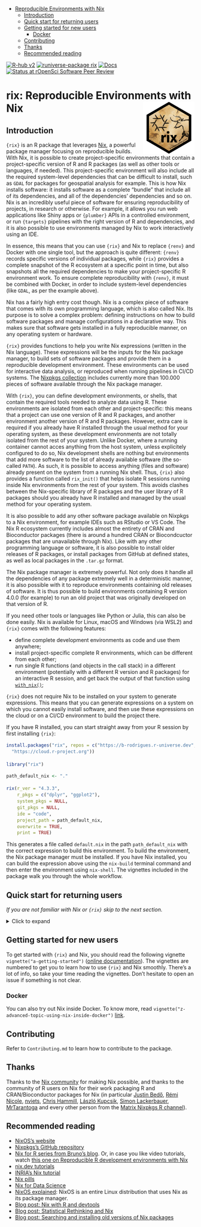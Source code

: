 
- [Reproducible Environments with
  Nix](#reproducible-environments-with-nix)
  - [Introduction](#introduction)
  - [Quick start for returning users](#quick-start-for-returning-users)
  - [Getting started for new users](#getting-started-for-new-users)
    - [Docker](#docker)
  - [Contributing](#contributing)
  - [Thanks](#thanks)
  - [Recommended reading](#recommended-reading)

<!-- badges: start -->

[![R-hub
v2](https://github.com/b-rodrigues/rix/actions/workflows/rhub.yaml/badge.svg)](https://github.com/b-rodrigues/rix/actions/workflows/rhub.yaml/badge.svg)
[![runiverse-package
rix](https://b-rodrigues.r-universe.dev/badges/rix?scale=1&color=pink&style=round)](https://b-rodrigues.r-universe.dev/rix)
[![Docs](https://img.shields.io/badge/docs-release-blue.svg)](https://b-rodrigues.github.io/rix)
[![Status at rOpenSci Software Peer
Review](https://badges.ropensci.org/625_status.svg)](https://github.com/ropensci/software-review/issues/625)
<!-- badges: end -->

<!-- README.md is generated from README.Rmd. Please edit that file -->

# rix: Reproducible Environments with Nix <a href="https://https://b-rodrigues.github.io/rix/"><img src="man/figures/logo.png" align="right" height="138" /></a>

## Introduction

`{rix}` is an R package that leverages [Nix](https://nixos.org/), a
powerful package manager focusing on reproducible builds. With Nix, it
is possible to create project-specific environments that contain a
project-specific version of R and R packages (as well as other tools or
languages, if needed). This project-specific environment will also
include all the required system-level dependencies that can be difficult
to install, such as `GDAL` for packages for geospatial analysis for
example. This is how Nix installs software: it installs software as a
complete “bundle” that include all of its dependencies, and all of the
dependencies’ dependencies and so on. Nix is an incredibly useful piece
of software for ensuring reproducibility of projects, in research or
otherwise. For example, it allows you run web applications like Shiny
apps or `{plumber}` APIs in a controlled environment, or run `{targets}`
pipelines with the right version of R and dependencies, and it is also
possible to use environments managed by Nix to work interactively using
an IDE.

In essence, this means that you can use `{rix}` and Nix to replace
`{renv}` and Docker with one single tool, but the approach is quite
different: `{renv}` records specific versions of individual packages,
while `{rix}` provides a complete snapshot of the R ecosystem at a
specific point in time, but also snapshots all the required dependencies
to make your project-specific R environment work. To ensure complete
reproducibility with `{renv}`, it must be combined with Docker, in order
to include system-level dependencies (like `GDAL`, as per the example
above).

Nix has a fairly high entry cost though. Nix is a complex piece of
software that comes with its own programming language, which is also
called Nix. Its purpose is to solve a complex problem: defining
instructions on how to build software packages and manage configurations
in a declarative way. This makes sure that software gets installed in a
fully reproducible manner, on any operating system or hardware.

`{rix}` provides functions to help you write Nix expressions (written in
the Nix language). These expressions will be the inputs for the Nix
package manager, to build sets of software packages and provide them in
a reproducible development environment. These environments can be used
for interactive data analysis, or reproduced when running pipelines in
CI/CD systems. The [Nixpkgs
collection](https://github.com/nixos/nixpkgs) includes currently more
than 100.000 pieces of software available through the Nix package
manager.

With `{rix}`, you can define development environments, or shells, that
contain the required tools needed to analyze data using R. These
environments are isolated from each other and project-specific: this
means that a project can use one version of R and R packages, and
another environment another version of R and R packages. However, extra
care is required if you already have R installed through the usual
method for your operating system, as these development environments are
not totally isolated from the rest of your system. Unlike Docker, where
a running container cannot acces anything from the host system, unless
explicitely configured to do so, Nix development shells are nothing but
environments that add more software to the list of already available
software (the so-called `PATH`). As such, it is possible to access
anything (files and software) already present on the system from a
running Nix shell. Thus, `{rix}` also provides a function called
`rix_init()` that helps isolate R sessions running inside Nix
environments from the rest of your system. This avoids clashes between
the Nix-specific library of R packages and the user library of R
packages should you already have R installed and managed by the usual
method for your operating system.

It is also possible to add any other software package available on
Nixpkgs to a Nix environment, for example IDEs such as RStudio or VS
Code. The Nix R ecosystem currently includes almost the entirety of CRAN
and Bioconductor packages (there is around a hundred CRAN or
Biocondcuctor packages that are unavailable through Nix). Like with any
other programming language or software, it is also possible to install
older releases of R packages, or install packages from GitHub at defined
states, as well as local packages in the `.tar.gz` format.

The Nix package manager is extremely powerful. Not only does it handle
all the dependencies of any package extremely well in a deterministic
manner, it is also possible with it to reproduce environments containing
old releases of software. It is thus possible to build environments
containing R version 4.0.0 (for example) to run an old project that was
originally developed on that version of R.

If you need other tools or languages like Python or Julia, this can also
be done easily. Nix is available for Linux, macOS and Windows (via WSL2)
and `{rix}` comes with the following features:

- define complete development environments as code and use them
  anywhere;
- install project-specific complete R environments, which can be
  different from each other;
- run single R functions (and objects in the call stack) in a different
  environment (potentially with a different R version and R packages)
  for an interactive R session, and get back the output of that function
  using
  [`with_nix()`](https://b-rodrigues.github.io/rix/reference/with_nix.html);

`{rix}` does not require Nix to be installed on your system to generate
expressions. This means that you can generate expressions on a system on
which you cannot easily install software, and then use these expressions
on the cloud or on a CI/CD environment to build the project there.

If you have R installed, you can start straight away from your R session
by first installing `{rix}`:

``` r
install.packages("rix", repos = c("https://b-rodrigues.r-universe.dev",
  "https://cloud.r-project.org"))

library("rix")
```

``` r
path_default_nix <- "."

rix(r_ver = "4.3.3",
    r_pkgs = c("dplyr", "ggplot2"),
    system_pkgs = NULL,
    git_pkgs = NULL,
    ide = "code",
    project_path = path_default_nix,
    overwrite = TRUE,
    print = TRUE)
```

This generates a file called `default.nix` in the path
`path_default_nix` with the correct expression to build this
environment. To build the environment, the Nix package manager must be
installed. If you have Nix installed, you can build the expression above
using the `nix-build` terminal command and then enter the environment
using `nix-shell`. The vignettes included in the package walk you
through the whole workflow.

## Quick start for returning users

*If you are not familiar with Nix or `{rix}` skip to the next section.*

<details>
<summary>
Click to expand
</summary>

If you are already familiar with Nix and R, and simply want to get
started as quickly as possible, you can start by installing Nix using
the installer from [Determinate
Systems](https://determinate.systems/posts/determinate-nix-installer) a
company that provides services and tools built on Nix:

``` sh
curl --proto '=https' --tlsv1.2 -sSf \
    -L https://install.determinate.systems/nix | \
     sh -s -- install
```

You can check that everything works well by trying to build the Nix
expression that ships with `{rix}`. Nix expressions are typically saved
into files with the name `default.nix` or `shell.nix`. This expression
installs the latest version of R and `{rix}` in a separate, reproducible
environment:

``` r
file.copy(
  # default.nix is the file containing the Nix expression
  from = system.file("extdata", "default.nix", package = "rix"),
  to = ".", overwrite = TRUE
)

# nix_build() is a wrapper around the command line tool `nix-build`
nix_build(project_path = ".")
```

If everything worked well, you should see a file called `result` next to
`default.nix`. You can now enter this newly built development
environment by opening a terminal in that folder and typing `nix-shell`.
You should be immediately dropped into an interactive R session.

If you don’t have R installed, but have the Nix package manager
installed, you can run a temporary R session with R using this command
(it will build the same environment as the one above):

    nix-shell --expr "$(curl -sl https://raw.githubusercontent.com/b-rodrigues/rix/master/inst/extdata/default.nix)"

You can then create new development environment definitions, build them,
and start using them.
</details>

## Getting started for new users

To get started with `{rix}` and Nix, you should read the following
vignette `vignette("a-getting-started")` ([online
documentation](https://b-rodrigues.github.io/rix/articles/a-getting-started.html)).
The vignettes are numbered to get you to learn how to use `{rix}` and
Nix smoothly. There’s a lot of info, so take your time reading the
vignettes. Don’t hesitate to open an issue if something is not clear.

### Docker

You can also try out Nix inside Docker. To know more, read
`vignette("z-advanced-topic-using-nix-inside-docker")`
[link](https://github.com/b-rodrigues/rix/blob/HEAD/vignettes/z-advanced-topic-using-nix-inside-docker.Rmd).

## Contributing

Refer to `Contributing.md` to learn how to contribute to the package.

## Thanks

Thanks to the [Nix community](https://nixos.org/community/) for making
Nix possible, and thanks to the community of R users on Nix for their
work packaging R and CRAN/Bioconductor packages for Nix (in particular
[Justin Bedő](https://github.com/jbedo), [Rémi
Nicole](https://github.com/minijackson),
[nviets](https://github.com/nviets), [Chris
Hammill](https://github.com/cfhammill), [László
Kupcsik](https://github.com/Kupac), [Simon
Lackerbauer](https://github.com/ciil),
[MrTarantoga](https://github.com/MrTarantoga) and every other person
from the [Matrix Nixpkgs R channel](https://matrix.to/#/#r:nixos.org)).

## Recommended reading

- [NixOS’s website](https://nixos.org/)
- [Nixpkgs’s GitHub repository](https://github.com/NixOS/nixpkgs)
- [Nix for R series from Bruno’s
  blog](https://www.brodrigues.co/tags/nix/). Or, in case you like video
  tutorials, watch [this one on Reproducible R development environments
  with Nix](https://www.youtube.com/watch?v=c1LhgeTTxaI)
- [nix.dev
  tutorials](https://nix.dev/tutorials/first-steps/towards-reproducibility-pinning-nixpkgs#pinning-nixpkgs)
- [INRIA’s Nix
  tutorial](https://nix-tutorial.gitlabpages.inria.fr/nix-tutorial/installation.html)
- [Nix pills](https://nixos.org/guides/nix-pills/)
- [Nix for Data
  Science](https://github.com/nix-community/nix-data-science)
- [NixOS explained](https://christitus.com/nixos-explained/): NixOS is
  an entire Linux distribution that uses Nix as its package manager.
- [Blog post: Nix with R and
  devtools](https://rgoswami.me/posts/nix-r-devtools/)
- [Blog post: Statistical Rethinking and
  Nix](https://rgoswami.me/posts/rethinking-r-nix/)
- [Blog post: Searching and installing old versions of Nix
  packages](https://lazamar.github.io/download-specific-package-version-with-nix/)
